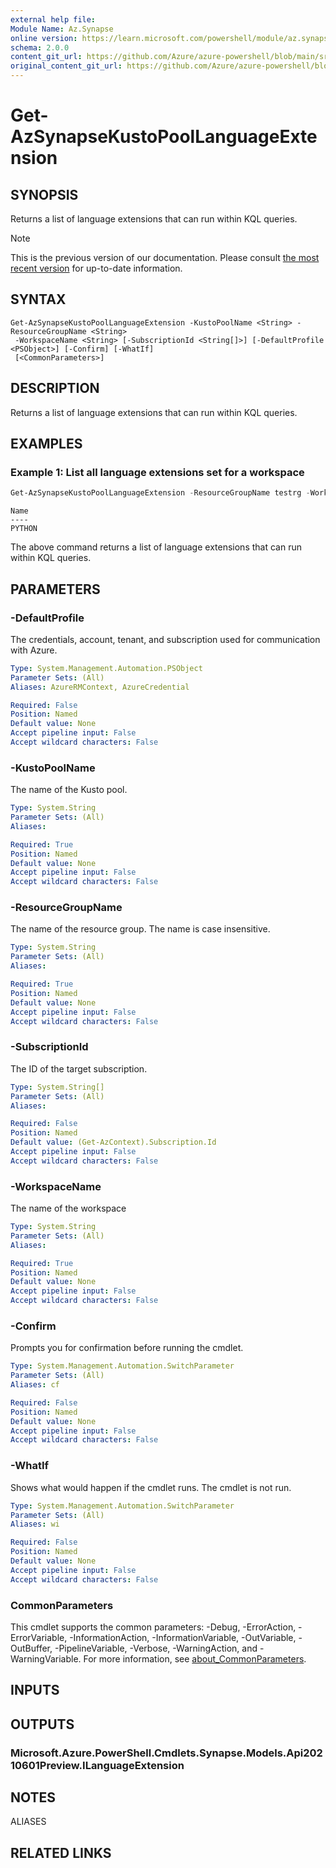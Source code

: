 ```yaml
---
external help file:
Module Name: Az.Synapse
online version: https://learn.microsoft.com/powershell/module/az.synapse/get-azsynapsekustopoollanguageextension
schema: 2.0.0
content_git_url: https://github.com/Azure/azure-powershell/blob/main/src/Synapse/Synapse/help/Get-AzSynapseKustoPoolLanguageExtension.md
original_content_git_url: https://github.com/Azure/azure-powershell/blob/main/src/Synapse/Synapse/help/Get-AzSynapseKustoPoolLanguageExtension.md
---
```


# Get-AzSynapseKustoPoolLanguageExtension

## SYNOPSIS
Returns a list of language extensions that can run within KQL queries.

> [!NOTE]
>This is the previous version of our documentation. Please consult [the most recent version](/powershell/module/az.synapse/get-azsynapsekustopoollanguageextension) for up-to-date information.

## SYNTAX

```
Get-AzSynapseKustoPoolLanguageExtension -KustoPoolName <String> -ResourceGroupName <String>
 -WorkspaceName <String> [-SubscriptionId <String[]>] [-DefaultProfile <PSObject>] [-Confirm] [-WhatIf]
 [<CommonParameters>]
```

## DESCRIPTION
Returns a list of language extensions that can run within KQL queries.

## EXAMPLES

### Example 1: List all language extensions set for a workspace
```powershell
Get-AzSynapseKustoPoolLanguageExtension -ResourceGroupName testrg -WorkspaceName testws -KustoPoolName testpool
```

```output
Name
----
PYTHON
```

The above command returns a list of language extensions that can run within KQL queries.

## PARAMETERS

### -DefaultProfile
The credentials, account, tenant, and subscription used for communication with Azure.

```yaml
Type: System.Management.Automation.PSObject
Parameter Sets: (All)
Aliases: AzureRMContext, AzureCredential

Required: False
Position: Named
Default value: None
Accept pipeline input: False
Accept wildcard characters: False
```

### -KustoPoolName
The name of the Kusto pool.

```yaml
Type: System.String
Parameter Sets: (All)
Aliases:

Required: True
Position: Named
Default value: None
Accept pipeline input: False
Accept wildcard characters: False
```

### -ResourceGroupName
The name of the resource group.
The name is case insensitive.

```yaml
Type: System.String
Parameter Sets: (All)
Aliases:

Required: True
Position: Named
Default value: None
Accept pipeline input: False
Accept wildcard characters: False
```

### -SubscriptionId
The ID of the target subscription.

```yaml
Type: System.String[]
Parameter Sets: (All)
Aliases:

Required: False
Position: Named
Default value: (Get-AzContext).Subscription.Id
Accept pipeline input: False
Accept wildcard characters: False
```

### -WorkspaceName
The name of the workspace

```yaml
Type: System.String
Parameter Sets: (All)
Aliases:

Required: True
Position: Named
Default value: None
Accept pipeline input: False
Accept wildcard characters: False
```

### -Confirm
Prompts you for confirmation before running the cmdlet.

```yaml
Type: System.Management.Automation.SwitchParameter
Parameter Sets: (All)
Aliases: cf

Required: False
Position: Named
Default value: None
Accept pipeline input: False
Accept wildcard characters: False
```

### -WhatIf
Shows what would happen if the cmdlet runs.
The cmdlet is not run.

```yaml
Type: System.Management.Automation.SwitchParameter
Parameter Sets: (All)
Aliases: wi

Required: False
Position: Named
Default value: None
Accept pipeline input: False
Accept wildcard characters: False
```

### CommonParameters
This cmdlet supports the common parameters: -Debug, -ErrorAction, -ErrorVariable, -InformationAction, -InformationVariable, -OutVariable, -OutBuffer, -PipelineVariable, -Verbose, -WarningAction, and -WarningVariable. For more information, see [about_CommonParameters](http://go.microsoft.com/fwlink/?LinkID=113216).

## INPUTS

## OUTPUTS

### Microsoft.Azure.PowerShell.Cmdlets.Synapse.Models.Api20210601Preview.ILanguageExtension

## NOTES

ALIASES

## RELATED LINKS

